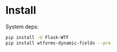 # Install
System deps:
```bash
pip install -U Flask-WTF
pip install wtforms-dynamic-fields --pre
```